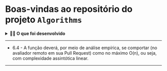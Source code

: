 # Boas-vindas ao repositório do projeto `Algorithms`

<details>
  <summary><strong>👨‍💻 O que foi desenvolvido</strong></summary><br />

  Neste projeto foi resolvido problemas e otimização de algoritmos desenvolvendo a sua capacidade de implementar soluções para os mais diversos problemas do dia a dia!
  
  🚵 Habilidades exercitadas:
  
Lógica;

Capacidade de interpretação de problemas;

Capacidade de interpretação de um código legado;

Capacidade de otimizar a resolução de problemas e;

Resolução de problemas/Otimização algoritmos sob pressão.

</details>

---

* 6.4 - A função deverá, por meio de análise empírica, se comportar (no avaliador remoto em sua Pull Request) como no máximo O(n), ou seja, com complexidade assintótica linear.

</details>

---
